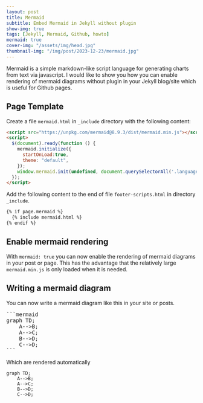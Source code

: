 ```yaml
---
layout: post
title: Mermaid
subtitle: Embed Mermaid in Jekyll without plugin
show-img: true
tags: [Jekyll, Mermaid, Github, howto]
mermaid: true
cover-img: "/assets/img/head.jpg"
thumbnail-img: "/img/post/2023-12-23/mermaid.jpg"
---
```


Mermaid is a simple markdown-like script language for generating charts from text via javascript.
I would like to show you how you can enable rendering of mermaid diagrams without plugin in your Jekyll blog/site which is useful for Github pages.

## Page Template

Create a file `mermaid.html` in `_include` directory with the following content:

```html
<script src="https://unpkg.com/mermaid@8.9.3/dist/mermaid.min.js"></script>
<script>
  $(document).ready(function () {
    mermaid.initialize({
      startOnLoad:true,
      theme: "default",
    });
    window.mermaid.init(undefined, document.querySelectorAll('.language-mermaid'));
  });
</script>
```

Add the following content to the end of file `footer-scripts.html` in directory `_include`.

```html
{% if page.mermaid %} 
  {% include mermaid.html %} 
{% endif %}
```

## Enable mermaid rendering

With `mermaid: true` you can now enable the rendering of mermaid diagrams in your post or page.
This has the advantage that the relatively large `mermaid.min.js` is only loaded when it is needed.

## Writing a mermaid diagram

You can now write a mermaid diagram like this in your site or posts.

<pre>
```mermaid
graph TD;
    A-->B;
    A-->C;
    B-->D;
    C-->D;
```  
</pre> 

Which are rendered automatically

```mermaid
graph TD;
    A-->B;
    A-->C;
    B-->D;
    C-->D;
```
